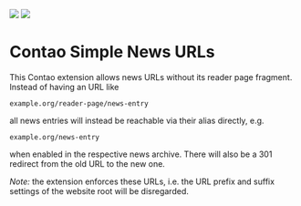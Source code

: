[![](https://img.shields.io/packagist/v/fritzmg/contao-simple-news-urls.svg)](https://packagist.org/packages/fritzmg/contao-simple-news-urls)
[![](https://img.shields.io/packagist/dt/fritzmg/contao-simple-news-urls.svg)](https://packagist.org/packages/fritzmg/contao-simple-news-urls)

Contao Simple News URLs
=======================

This Contao extension allows news URLs without its reader page fragment. Instead of having an URL like

```
example.org/reader-page/news-entry
```

all news entries will instead be reachable via their alias directly, e.g.

```
example.org/news-entry
```

when enabled in the respective news archive. There will also be a 301 redirect from the old URL to the new one.

_Note:_ the extension enforces these URLs, i.e. the URL prefix and suffix settings of the website root will be disregarded.
